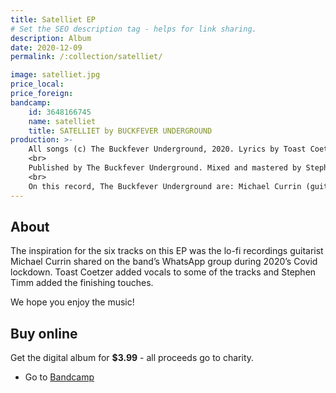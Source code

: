 ```yaml
---
title: Satelliet EP
# Set the SEO description tag - helps for link sharing.
description: Album
date: 2020-12-09
permalink: /:collection/satelliet/

image: satelliet.jpg
price_local:
price_foreign:
bandcamp:
    id: 3648166745
    name: satelliet
    title: SATELLIET by BUCKFEVER UNDERGROUND
production: >-
    All songs (c) The Buckfever Underground, 2020. Lyrics by Toast Coetzer. All music by The Buckfever Underground.<br>
    <br>
    Published by The Buckfever Underground. Mixed and mastered by Stephen Timm. Cover design by Alice Inggs, photo by Toast.<br>
    <br>
    On this record, The Buckfever Underground are: Michael Currin (guitar), Stephen Timm (clavinova, field recordings) and Toast Coetzer (vocals, lyrics). Vocals and field recordings recorded on a Samsung S7 edge. Guitar recorded on Samsung Galaxy A10. Clavinola recorded by some kind of computer's sound card. Bier & Vryheid.
---
```


## About

The inspiration for the six tracks on this EP was the lo-fi recordings guitarist Michael Currin shared on the band’s WhatsApp group during 2020’s Covid lockdown. Toast Coetzer added vocals to some of the tracks and Stephen Timm added the finishing touches.

We hope you enjoy the music!

## Buy online

Get the digital album for **$3.99** - all proceeds go to charity.

- Go to [Bandcamp](https://buckfeverunderground.bandcamp.com/album/satelliet)
